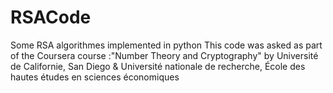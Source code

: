 # RSACode
Some RSA algorithmes implemented in python
This code was asked as part of the Coursera course :"Number Theory and Cryptography" by  Université de Californie, San Diego & Université nationale de recherche, École des hautes études en sciences économiques
